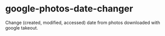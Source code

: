 # google-photos-date-changer
Change (created, modified, accessed) date from photos downloaded with google takeout.
